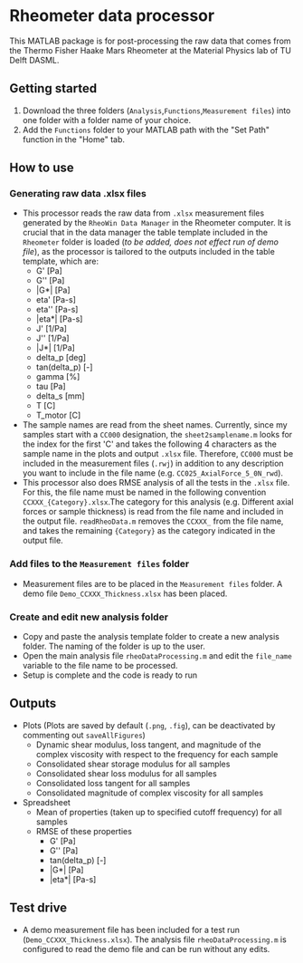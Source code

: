 # Rheometer data processor

This MATLAB package is for post-processing the raw data that comes from the Thermo Fisher Haake Mars Rheometer at the Material Physics lab of TU Delft DASML.

## Getting started
1. Download the three folders (`Analysis`,`Functions`,`Measurement files`) into one folder with a folder name of your choice.
1. Add the `Functions` folder to your MATLAB path with the "Set Path" function in the "Home" tab.

## How to use
### Generating raw data .xlsx files
- This processor reads the raw data from `.xlsx` measurement files generated by the `RheoWin Data Manager` in the Rheometer computer. It is crucial that in the data manager the table template included in the `Rheometer` folder is loaded (*to be added, does not effect run of demo file*), as the processor is tailored to the outputs included in the table template, which are:
  - G' [Pa]
  - G'' [Pa]
  - |G*| [Pa]
  - eta' [Pa-s]
  - eta'' [Pa-s]
  - |eta*| [Pa-s]
  - J' [1/Pa]
  - J'' [1/Pa]
  - |J*| [1/Pa]
  - delta_p [deg]
  - tan(delta_p) [-]
  - gamma [%]
  - tau [Pa]
  - delta_s [mm]
  - T [C]
  - T_motor [C]
- The sample names are read from the sheet names. Currently, since my samples start with a `CC000` designation, the `sheet2samplename.m` looks for the index for the first 'C' and takes the following 4 characters as the sample name in the plots and output `.xlsx` file. Therefore, `CC000` must be included in the measurement files (`.rwj`) in addition to any description you want to include in the file name (e.g. `CC025_AxialForce_5_0N_rwd`).
- This processor also does RMSE analysis of all the tests in the `.xlsx` file. For this, the file name must be named in the following convention `CCXXX_{Category}.xlsx`.The category for this analysis (e.g. Different axial forces or sample thickness) is read from the file name and included in the output file. `readRheoData.m` removes the `CCXXX_` from the file name, and takes the remaining `{Category}` as the category indicated in the output file.

### Add files to the `Measurement files` folder
- Measurement files are to be placed in the `Measurement files` folder. A demo file `Demo_CCXXX_Thickness.xlsx` has been placed.

### Create and edit new analysis folder
- Copy and paste the analysis template folder to create a new analysis folder. The naming of the folder is up to the user.
- Open the main analysis file `rheoDataProcessing.m` and edit the `file_name` variable to the file name to be processed.
- Setup is complete and the code is ready to run

## Outputs
- Plots (Plots are saved by default (`.png`, `.fig`), can be deactivated by commenting out `saveAllFigures`)
  - Dynamic shear modulus, loss tangent, and magnitude of the complex viscosity with respect to the frequency for each sample
  - Consolidated shear storage modulus for all samples
  - Consolidated shear loss modulus for all samples
  - Consolidated loss tangent for all samples
  - Consolidated magnitude of complex viscosity for all samples
- Spreadsheet
  - Mean of properties (taken up to specified cutoff frequency) for all samples
  - RMSE of these properties
    - G' [Pa]
    - G'' [Pa]
    - tan(delta_p) [-]
    - |G*| [Pa]
    - |eta*| [Pa-s]

## Test drive
- A demo measurement file has been included for a test run (`Demo_CCXXX_Thickness.xlsx`). The analysis file `rheoDataProcessing.m` is configured to read the demo file and can be run without any edits.
